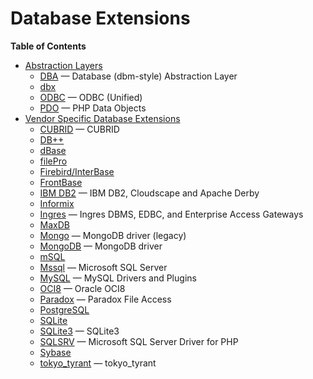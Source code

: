 Database Extensions
===================

**Table of Contents**

-   [Abstraction Layers](/refs/database/abstract.html)
    -   [DBA](/book/dba.html) — Database (dbm-style) Abstraction Layer
    -   [dbx](/book/dbx.html)
    -   [ODBC](/book/uodbc.html) — ODBC (Unified)
    -   [PDO](/book/pdo.html) — PHP Data Objects
-   [Vendor Specific Database Extensions](/refs/database/vendors.html)
    -   [CUBRID](/book/cubrid.html) — CUBRID
    -   [DB++](/book/dbplus.html)
    -   [dBase](/book/dbase.html)
    -   [filePro](/book/filepro.html)
    -   [Firebird/InterBase](/book/ibase.html)
    -   [FrontBase](/book/fbsql.html)
    -   [IBM DB2](/book/ibm-db2.html) — IBM DB2, Cloudscape and Apache
        Derby
    -   [Informix](/book/ifx.html)
    -   [Ingres](/book/ingres.html) — Ingres DBMS, EDBC, and Enterprise
        Access Gateways
    -   [MaxDB](/book/maxdb.html)
    -   [Mongo](/book/mongo.html) — MongoDB driver (legacy)
    -   [MongoDB](/set/mongodb.html) — MongoDB driver
    -   [mSQL](/book/msql.html)
    -   [Mssql](/book/mssql.html) — Microsoft SQL Server
    -   [MySQL](/set/mysqlinfo.html) — MySQL Drivers and Plugins
    -   [OCI8](/book/oci8.html) — Oracle OCI8
    -   [Paradox](/book/paradox.html) — Paradox File Access
    -   [PostgreSQL](/book/pgsql.html)
    -   [SQLite](/book/sqlite.html)
    -   [SQLite3](/book/sqlite3.html) — SQLite3
    -   [SQLSRV](/book/sqlsrv.html) — Microsoft SQL Server Driver for
        PHP
    -   [Sybase](/book/sybase.html)
    -   [tokyo\_tyrant](/book/tokyo-tyrant.html) — tokyo\_tyrant
